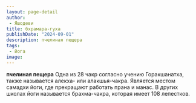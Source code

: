 ```yaml
---
layout: page-detail
author:
 - Яшодеви
title: бхрамара-гуха
publishDate: "2024-09-01"
description: пчелиная пещера
tags:
 - йога
image: 
---
```


__пчелиная пещера__
Одна из 28 чакр согласно учению Горакшанатха, также называется алекха- или алакшья-чакра. Является местом самадхи йоги, где прекращают работать прана и манас. В других школах йоги называется брахма-чакра, которая имеет 108 лепестков.

